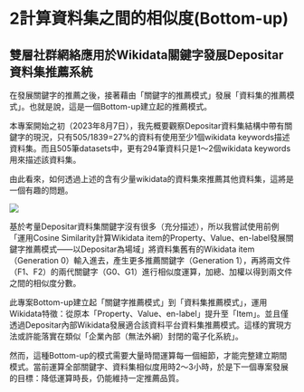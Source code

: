 # 2計算資料集之間的相似度(Bottom-up)
## 雙層社群網絡應用於Wikidata關鍵字發展Depositar資料集推薦系統
 
在發展關鍵字的推薦之後，接著藉由「關鍵字的推薦模式」發展「資料集的推薦模式」。也就是說，這是一個Bottom-up建立起的推薦模式。

本專案開始之初（2023年8月7日），我先概要觀察Depositar資料集結構中帶有關鍵字的現況，只有505/1839=27%的資料有使用至少1個wikidata keywords描述資料集。而且505筆datasets中，更有294筆資料只是1～2個wikidata keywords用來描述該資料集。

由此看來，如何透過上述的含有少量wikidata的資料集來推薦其他資料集，這將是一個有趣的問題。

![](/file/project/02network.jpg)

基於考量Depositar資料集關鍵字沒有很多（充分描述），所以我嘗試使用前例「運用Cosine Similarity計算Wikidata item的Property、Value、en-label發展關鍵字推薦模式——以Depositar為場域」將資料集舊有的Wikidata item（Generation 0）輸入進去，產生更多推薦關鍵字（Generation 1），再將兩文件（F1、F2）的兩代關鍵字（G0、G1）進行相似度運算，加總、加權以得到兩文件之間的相似度分數。

此專案Bottom-up建立起「關鍵字推薦模式」到「資料集推薦模式」，運用Wikidata特徵：從原本「Property、Value、en-label」提升至「Item」。並且僅透過Depositar內部Wikidata發展適合該資料平台資料集推薦模式。這樣的實現方法或許能落實在類似「企業內部（無法外網）封閉的電子化系統」。

然而，這種Bottom-up的模式需要大量時間運算每一個細節，才能完整建立期間模式。當前運算全部關鍵字、資料集相似度用時2～3小時，於是下一個專案發展的目標：降低運算時長，仍能維持一定推薦品質。

